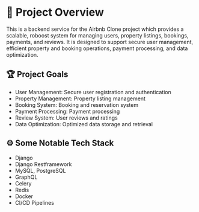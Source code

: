 # 🚀 Project Overview
This is a backend  service for the Airbnb Clone project which provides a scalable, roboost system for managing users, property listings, bookings, payments, and reviews. It is designed to support secure user management, efficient property and booking operations, payment processing, and data optimization.

## 🏆 Project Goals
- User Management: Secure user registration and authentication
- Property Management: Property listing management
- Booking System: Booking and reservation system
- Payment Processing: Payment processing
- Review System: User reviews and ratings
- Data Optimization: Optimized data storage and retrieval

## ⚙️ Some Notable Tech Stack
- Django
- Django Restframework
- MySQL, PostgreSQL
- GraphQL
- Celery
- Redis
- Docker
- CI/CD Pipelines